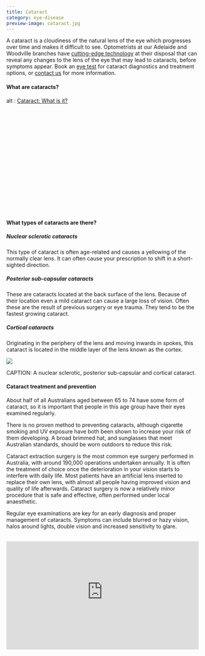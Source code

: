 ```yaml
---
title: Cataract
category: eye-disease
preview-image: cataract.jpg
---
```

<div class="employee-heading">
<p>A cataract is a cloudiness of the natural lens of the eye which progresses over time and makes it difficult to see. Optometrists at our Adelaide and Woodville branches have <a href="/what-we-do/anterior-imaging">cutting-edge technology</a> at their disposal that can reveal any changes to the lens of the eye that may lead to cataracts, before symptoms appear. Book an <a href="/what-we-do/eye-exam">eye test</a> for cataract diagnostics and treatment options, or <a href="/contact">contact us</a> for more information. </p>
</div>

#### What are cataracts?

<div class="myWrapper" style="position: relative; padding-bottom: 56.25%; height: 0;"><!--\\\[if IE]><iframe frameborder="0" type="text/html" src="https://2689-2347.captiv8online.com/animations/embed/one/cat-wh-is-it?player_width=100%&player_height=100%&site_company_language=34&autostart=false" width="100%" height="100%" style="position:absolute;top:0;left:0;width:100%;height:100%;"></iframe><!\\\[endif]--><!--\\\[if !IE]> <--><object data="https://2689-2347.captiv8online.com/animations/embed/one/cat-wh-is-it?player_width=100%&player_height=100%&site_company_language=34&autostart=false" type="text/html" width="100%" height="100%" style="position:absolute;top:0;left:0;width:100%;height:100%;">  alt : <a href="https://2689-2347.captiv8online.com/animations/embed/one/cat-wh-is-it?player_width=100%&player_height=100%&site_company_language=34&autostart=false">Cataract: What is it?</a></object><!--> <!\\\[endif]--></div>

<br>

#### What types of cataracts are there?

##### Nuclear sclerotic cataracts

This type of cataract is often age-related and causes a yellowing of the normally clear lens. It can often cause your prescription to shift in a short-sighted direction.

##### Posterior sub-capsular cataracts

These are cataracts located at the back surface of the lens. Because of their location even a mild cataract can cause a large loss of vision. Often these are the result of previous surgery or eye trauma. They tend to be the fastest growing cataract. 

##### Cortical cataracts

Originating in the periphery of the lens and moving inwards in spokes, this cataract is located in the middle layer of the lens known as the cortex.

![](/uploads/cataract-types.png)

CAPTION: A nuclear sclerotic, posterior sub-capsular and cortical cataract.

#### Cataract treatment and prevention

About half of all Australians aged between 65 to 74 have some form of cataract, so it is important that people in this age group have their eyes examined regularly. 

There is no proven method to preventing cataracts, although cigarette smoking and UV exposure have both been shown to increase your risk of them developing. A broad brimmed hat, and sunglasses that meet Australian standards, should be worn outdoors to reduce this risk. 

Cataract extraction surgery is the most common eye surgery performed in Australia, with around 190,000 operations undertaken annually. It is often the treatment of choice once the deterioration in your vision starts to interfere with daily life. Most patients have an artificial lens inserted to replace their own lens, with almost all people having improved vision and quality of life afterwards. Cataract surgery is now a relatively minor procedure that is safe and effective, often performed under local anaesthetic.

Regular eye examinations are key for an early diagnosis and proper management of cataracts. Symptoms can include blurred or hazy vision, halos around lights, double vision and increased sensitivity to glare.

<br>

<div class="myWrapper" style="position: relative; padding-bottom: 56.25%; height: 0;"><iframe frameborder="0" type="text/html" src="https://2689-2347.captiv8online.com/animations/embed/one/iol-options?player_width=100%&player_height=100%&site_company_language=34&autostart=false" width="100%" height="100%" style="position:absolute;top:0;left:0;width:100%;height:100%;"></iframe></div>
